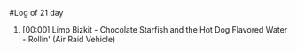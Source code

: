 #Log of 21 day

1. [00:00] Limp Bizkit - Chocolate Starfish and the Hot Dog Flavored Water - Rollin' (Air Raid Vehicle)
